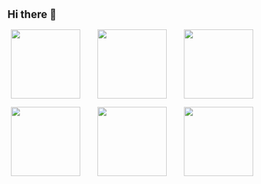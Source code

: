 ## Hi there 👋

<!--

**Here are some ideas to get you started:**

🙋‍♀️ A short introduction - what is your organization all about?
🌈 Contribution guidelines - how can the community get involved?
👩‍💻 Useful resources - where can the community find your docs? Is there anything else the community should know?
🍿 Fun facts - what does your team eat for breakfast?
🧙 Remember, you can do mighty things with the power of [Markdown](https://docs.github.com/github/writing-on-github/getting-started-with-writing-and-formatting-on-github/basic-writing-and-formatting-syntax)
-->
<div align=center>
<p><img height="140em" src="https://mazassumnida.wtf/api/v2/generate_badge?boj=0at_x"/>&nbsp&nbsp&nbsp&nbsp&nbsp&nbsp&nbsp&nbsp
<img height="140em" src="https://mazassumnida.wtf/api/v2/generate_badge?boj=0at_x"/>&nbsp&nbsp&nbsp&nbsp&nbsp&nbsp&nbsp&nbsp
<img height="140em" src="https://mazassumnida.wtf/api/v2/generate_badge?boj=0at_x"/></p>
</div>
<div align=center>
<p><img height="140em" src="https://mazassumnida.wtf/api/v2/generate_badge?boj=0at_x"/>&nbsp&nbsp&nbsp&nbsp&nbsp&nbsp&nbsp&nbsp
<img height="140em" src="https://mazassumnida.wtf/api/v2/generate_badge?boj=0at_x"/>&nbsp&nbsp&nbsp&nbsp&nbsp&nbsp&nbsp&nbsp
<img height="140em" src="https://mazassumnida.wtf/api/v2/generate_badge?boj=0at_x"/></p>
</div>
